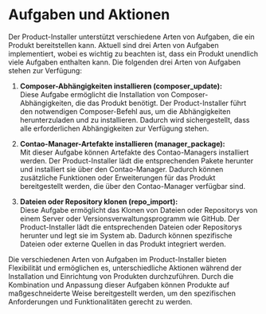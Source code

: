 # Aufgaben und Aktionen

Der Product-Installer unterstützt verschiedene Arten von Aufgaben, die ein Produkt bereitstellen kann. Aktuell sind drei Arten von Aufgaben implementiert, wobei es wichtig zu beachten ist, dass ein Produkt unendlich viele Aufgaben enthalten kann. Die folgenden drei Arten von Aufgaben stehen zur Verfügung:

1. **Composer-Abhängigkeiten installieren (composer_update):**<br/>Diese Aufgabe ermöglicht die Installation von Composer-Abhängigkeiten, die das Produkt benötigt. Der Product-Installer führt den notwendigen Composer-Befehl aus, um die Abhängigkeiten herunterzuladen und zu installieren. Dadurch wird sichergestellt, dass alle erforderlichen Abhängigkeiten zur Verfügung stehen.

2. **Contao-Manager-Artefakte installieren (manager_package):**<br/>Mit dieser Aufgabe können Artefakte des Contao-Managers installiert werden. Der Product-Installer lädt die entsprechenden Pakete herunter und installiert sie über den Contao-Manager. Dadurch können zusätzliche Funktionen oder Erweiterungen für das Produkt bereitgestellt werden, die über den Contao-Manager verfügbar sind.

3. **Dateien oder Repository klonen (repo_import):**<br/>Diese Aufgabe ermöglicht das Klonen von Dateien oder Repositorys von einem Server oder Versionsverwaltungsprogramm wie GitHub. Der Product-Installer lädt die entsprechenden Dateien oder Repositorys herunter und legt sie im System ab. Dadurch können spezifische Dateien oder externe Quellen in das Produkt integriert werden.

Die verschiedenen Arten von Aufgaben im Product-Installer bieten Flexibilität und ermöglichen es, unterschiedliche Aktionen während der Installation und Einrichtung von Produkten durchzuführen. Durch die Kombination und Anpassung dieser Aufgaben können Produkte auf maßgeschneiderte Weise bereitgestellt werden, um den spezifischen Anforderungen und Funktionalitäten gerecht zu werden.
